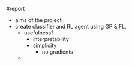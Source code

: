 #report 

- aims of the project
- create classifier and RL agent using GP & FL.
    - usefulness?
        - interpretability
        - simplicity
            - no gradients
    - 

